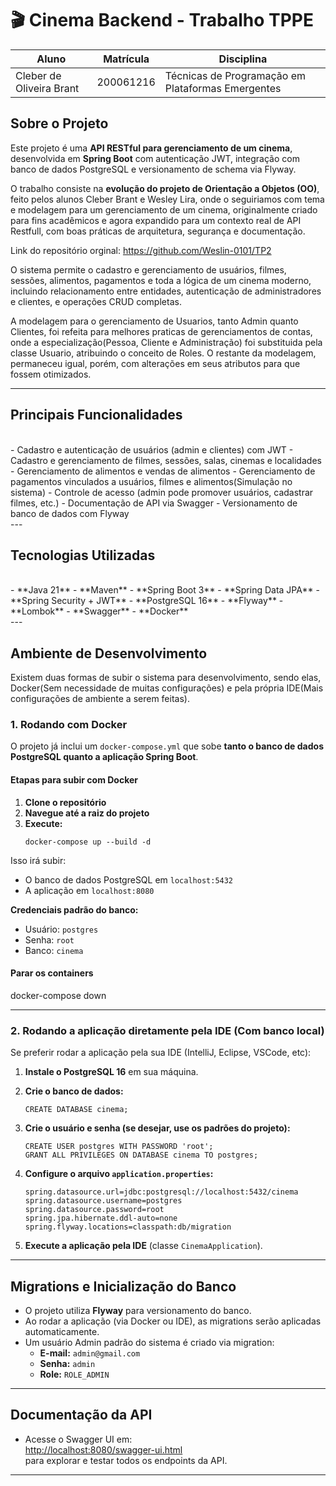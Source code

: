 # 🎬 Cinema Backend - Trabalho TPPE

| Aluno                        | Matrícula   | Disciplina                                           |
|------------------------------|-------------|------------------------------------------------------|
| Cleber de Oliveira Brant     | 200061216   | Técnicas de Programação em Plataformas Emergentes     |


## Sobre o Projeto

Este projeto é uma **API RESTful para gerenciamento de um cinema**, desenvolvida em **Spring Boot** com autenticação JWT, integração com banco de dados PostgreSQL e versionamento de schema via Flyway.

O trabalho consiste na **evolução do projeto de Orientação a Objetos (OO)**, feito pelos alunos Cleber Brant e Wesley Lira, onde  o seguiriamos com tema e modelagem para um gerenciamento de um cinema, originalmente criado para fins acadêmicos e agora expandido para um contexto real de API Restfull, com boas práticas de arquitetura, segurança e documentação.

Link do repositório orginal: https://github.com/Weslin-0101/TP2


O sistema permite o cadastro e gerenciamento de usuários, filmes, sessões, alimentos, pagamentos e toda a lógica de um cinema moderno, incluindo relacionamento entre entidades, autenticação de administradores e clientes, e operações CRUD completas.<br/>


A modelagem para o gerenciamento de Usuarios, tanto Admin quanto Clientes, foi refeita para melhores praticas de gerenciamentos de contas, onde a especialização(Pessoa, Cliente e Administração) foi substituida pela classe Usuario, atribuindo o conceito de Roles. O restante da modelagem, permaneceu igual, porém, com alterações em seus atributos para que fossem otimizados.

---

## Principais Funcionalidades
<br/>
- Cadastro e autenticação de usuários (admin e clientes) com JWT
- Cadastro e gerenciamento de filmes, sessões, salas, cinemas e localidades
- Gerenciamento de alimentos e vendas de alimentos
- Gerenciamento de pagamentos vinculados a usuários, filmes e alimentos(Simulação no sistema)
- Controle de acesso (admin pode promover usuários, cadastrar filmes, etc.)
- Documentação de API via Swagger
- Versionamento de banco de dados com Flyway
<br/>
---

## Tecnologias Utilizadas
<br/>
- **Java 21**
- **Maven**
- **Spring Boot 3**
- **Spring Data JPA**
- **Spring Security + JWT**
- **PostgreSQL 16**
- **Flyway**
- **Lombok**
- **Swagger**
- **Docker**
<br/>
---

## Ambiente de Desenvolvimento
Existem duas formas de subir o sistema para desenvolvimento, sendo elas, Docker(Sem necessidade de muitas configurações) e pela própria IDE(Mais configurações de ambiente a serem feitas).<br/>

### 1. Rodando com Docker

O projeto já inclui um `docker-compose.yml` que sobe **tanto o banco de dados PostgreSQL quanto a aplicação Spring Boot**.

#### Etapas para subir com Docker

1. **Clone o repositório**
2. **Navegue até a raiz do projeto**
3. **Execute:**
    ```
    docker-compose up --build -d
    ```
    
Isso irá subir:
   - O banco de dados PostgreSQL em `localhost:5432`
   - A aplicação em `localhost:8080`

**Credenciais padrão do banco:**

- Usuário: `postgres`
- Senha: `root`
- Banco: `cinema`

#### Parar os containers

docker-compose down

---

### 2. Rodando a aplicação diretamente pela IDE (Com banco local)

Se preferir rodar a aplicação pela sua IDE (IntelliJ, Eclipse, VSCode, etc):

1. **Instale o PostgreSQL 16** em sua máquina.

2. **Crie o banco de dados:**
    ```
    CREATE DATABASE cinema;
    ```

3. **Crie o usuário e senha (se desejar, use os padrões do projeto):**
    ```
    CREATE USER postgres WITH PASSWORD 'root';
    GRANT ALL PRIVILEGES ON DATABASE cinema TO postgres;
    ```

4. **Configure o arquivo `application.properties`:**
    ```
    spring.datasource.url=jdbc:postgresql://localhost:5432/cinema
    spring.datasource.username=postgres
    spring.datasource.password=root
    spring.jpa.hibernate.ddl-auto=none
    spring.flyway.locations=classpath:db/migration
    ```

5. **Execute a aplicação pela IDE** (classe `CinemaApplication`).

---

## Migrations e Inicialização do Banco

- O projeto utiliza **Flyway** para versionamento do banco.
- Ao rodar a aplicação (via Docker ou IDE), as migrations serão aplicadas automaticamente.
- Um usuário Admin padrão do sistema é criado via migration:
    - **E-mail:** `admin@gmail.com`
    - **Senha:** `admin`
    - **Role:** `ROLE_ADMIN`

---

## Documentação da API

- Acesse o Swagger UI em:  
  [http://localhost:8080/swagger-ui.html](http://localhost:8080/swagger-ui.html)  
  para explorar e testar todos os endpoints da API.

---

